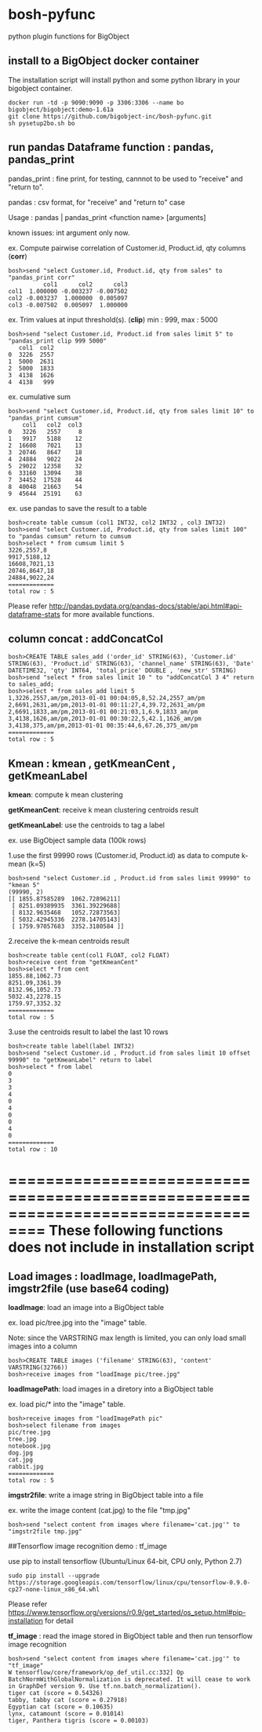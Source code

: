 # bosh-pyfunc
python plugin functions for BigObject

## install to a BigObject docker container
The installation script will install python and some python library in your bigobject container.
```
docker run -td -p 9090:9090 -p 3306:3306 --name bo bigobject/bigobject:demo-1.61a
git clone https://github.com/bigobject-inc/bosh-pyfunc.git
sh pysetup2bo.sh bo
```

## run pandas Dataframe function : pandas, pandas_print
pandas_print : fine print, for testing, cannnot to be used to "receive" and "return to".

pandas : csv format, for "receive" and "return to" case

Usage : pandas | pandas_print  \<function name\> [arguments]

known issues:  int argument only now.

ex. Compute pairwise correlation of Customer.id, Product.id, qty columns (**corr**)
```
bosh>send "select Customer.id, Product.id, qty from sales" to "pandas_print corr"
          col1      col2      col3
col1  1.000000 -0.003237 -0.007502
col2 -0.003237  1.000000  0.005097
col3 -0.007502  0.005097  1.000000

```

ex. Trim values at input threshold(s). (**clip**)  min : 999, max : 5000
```
bosh>send "select Customer.id, Product.id from sales limit 5" to "pandas_print clip 999 5000"
   col1  col2
0  3226  2557
1  5000  2631
2  5000  1833
3  4138  1626
4  4138   999
```
ex. cumulative sum
```
bosh>send "select Customer.id, Product.id, qty from sales limit 10" to "pandas_print cumsum"
    col1   col2  col3
0   3226   2557     8
1   9917   5188    12
2  16608   7021    13
3  20746   8647    18
4  24884   9022    24
5  29022  12358    32
6  33160  13094    38
7  34452  17528    44
8  40048  21663    54
9  45644  25191    63
```

ex. use pandas to save the result to a table
```
bosh>create table cumsum (col1 INT32, col2 INT32 , col3 INT32)
bosh>send "select Customer.id, Product.id, qty from sales limit 100" to "pandas cumsum" return to cumsum
bosh>select * from cumsum limit 5
3226,2557,8
9917,5188,12
16608,7021,13
20746,8647,18
24884,9022,24
=============
total row : 5
```

Please refer http://pandas.pydata.org/pandas-docs/stable/api.html#api-dataframe-stats for more available functions.


## column concat : addConcatCol
```
bosh>CREATE TABLE sales_add ('order_id' STRING(63), 'Customer.id' STRING(63), 'Product.id' STRING(63), 'channel_name' STRING(63), 'Date' DATETIME32, 'qty' INT64, 'total_price' DOUBLE , 'new_str' STRING)
bosh>send "select * from sales limit 10 " to "addConcatCol 3 4" return to sales_add;
bosh>select * from sales_add limit 5
1,3226,2557,am/pm,2013-01-01 00:04:05,8,52.24,2557_am/pm
2,6691,2631,am/pm,2013-01-01 00:11:27,4,39.72,2631_am/pm
2,6691,1833,am/pm,2013-01-01 00:21:03,1,6.9,1833_am/pm
3,4138,1626,am/pm,2013-01-01 00:30:22,5,42.1,1626_am/pm
3,4138,375,am/pm,2013-01-01 00:35:44,6,67.26,375_am/pm
=============
total row : 5
```

## Kmean : kmean , getKmeanCent , getKmeanLabel

**kmean**: compute k mean clustering

**getKmeanCent**: receive k mean clustering centroids result 

**getKmeanLabel**: use the centroids to tag a label

ex. use BigObject sample data (100k rows)

1.use the first 99990 rows (Customer.id, Product.id) as data to compute k-mean (k=5)
```
bosh>send "select Customer.id , Product.id from sales limit 99990" to "kmean 5"
(99990, 2)
[[ 1855.87585289  1062.72896211]
 [ 8251.09389935  3361.39229688]
 [ 8132.9635468   1052.72873563]
 [ 5032.42945336  2278.14705143]
 [ 1759.97057683  3352.3180584 ]]
```
2.receive the k-mean centroids result 
```
bosh>create table cent(col1 FLOAT, col2 FLOAT)
bosh>receive cent from "getKmeanCent"
bosh>select * from cent
1855.88,1062.73
8251.09,3361.39
8132.96,1052.73
5032.43,2278.15
1759.97,3352.32
=============
total row : 5
```

3.use the centroids result to label the last 10 rows

```
bosh>create table label(label INT32)
bosh>send "select Customer.id , Product.id from sales limit 10 offset 99990" to "getKmeanLabel" return to label
bosh>select * from label
0
3
3
4
0
4
0
0
4
0
=============
total row : 10

```



==================================================================================
These following functions does not include in installation script
==================================================================================

## Load images : loadImage, loadImagePath, imgstr2file (use base64 coding)

**loadImage**: load an image into a BigObject table

ex. load pic/tree.jpg into the "image" table. 

Note: since the VARSTRING max length is limited, you can only load small images into a column

```
bosh>CREATE TABLE images ('filename' STRING(63), 'content' VARSTRING(32766))
bosh>receive images from "loadImage pic/tree.jpg"
```

**loadImagePath**: load images in a diretory into a BigObject table

ex. load pic/* into the "image" table. 

```
bosh>receive images from "loadImagePath pic"
bosh>select filename from images
pic/tree.jpg
tree.jpg
notebook.jpg
dog.jpg
cat.jpg
rabbit.jpg
=============
total row : 5
```

**imgstr2file**: write a image string in BigObject table into a file

ex. write the image content (cat.jpg) to the file "tmp.jpg"
```
bosh>send "select content from images where filename='cat.jpg'" to "imgstr2file tmp.jpg"
```

##Tensorflow image recognition demo : tf_image

use pip to install tensorflow (Ubuntu/Linux 64-bit, CPU only, Python 2.7)
```
sudo pip install --upgrade https://storage.googleapis.com/tensorflow/linux/cpu/tensorflow-0.9.0-cp27-none-linux_x86_64.whl 
```
Please refer https://www.tensorflow.org/versions/r0.9/get_started/os_setup.html#pip-installation for detail

**tf_image** : read the image stored in BigObject table and then run tensorflow image recognition

```
bosh>send "select content from images where filename='cat.jpg'" to "tf_image"
W tensorflow/core/framework/op_def_util.cc:332] Op BatchNormWithGlobalNormalization is deprecated. It will cease to work in GraphDef version 9. Use tf.nn.batch_normalization().
tiger cat (score = 0.54326)
tabby, tabby cat (score = 0.27918)
Egyptian cat (score = 0.10635)
lynx, catamount (score = 0.01014)
tiger, Panthera tigris (score = 0.00103)
```
